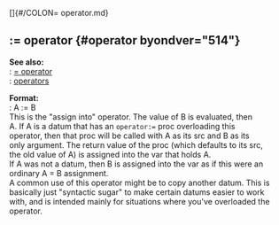 []{#/COLON= operator.md}    
## := operator {#operator byondver="514"}    
**See also:**    
:   [= operator](/operator/=)    
:   [operators](/operator)    
<!-- -->    
**Format:**    
:   A := B    
This is the \"assign into\" operator. The value of B is evaluated, then    
A. If A is a datum that has an `operator:=` proc overloading this    
operator, then that proc will be called with A as its src and B as its    
only argument. The return value of the proc (which defaults to its src,    
the old value of A) is assigned into the var that holds A.    
If A was not a datum, then B is assigned into the var as if this were an    
ordinary A = B assignment.    
A common use of this operator might be to copy another datum. This is    
basically just \"syntactic sugar\" to make certain datums easier to work    
with, and is intended mainly for situations where you\'ve overloaded the    
operator.  